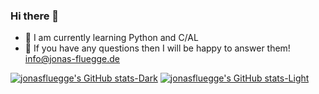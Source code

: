 ### Hi there 👋

- 🌱 I am currently learning Python and C/AL
- 💬 If you have any questions then I will be happy to answer them! [info@jonas-fluegge.de](mailto:info@jonas-fluegge.de)

[![jonasfluegge's GitHub stats-Dark](https://github-readme-stats-afklejc2i-jonasfluegges-projects.vercel.app/api?username=jonasfluegge&show_icons=true&theme=dark#gh-dark-mode-only)](https://github.com/anuraghazra/github-readme-stats#gh-dark-mode-only)
[![jonasfluegge's GitHub stats-Light](https://github-readme-stats-afklejc2i-jonasfluegges-projects.vercel.app/api?username=jonasfluegge&show_icons=true&theme=default#gh-light-mode-only)](https://github.com/anuraghazra/github-readme-stats#gh-light-mode-only)
